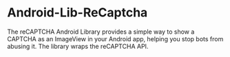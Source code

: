 Android-Lib-ReCaptcha
=====================

The reCAPTCHA Android Library provides a simple way to show a CAPTCHA as an ImageView in your Android app, helping you stop bots from abusing it. The library wraps the reCAPTCHA API.
